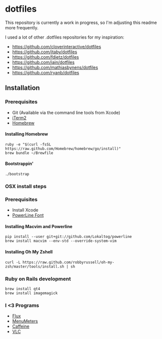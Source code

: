 dotfiles
========

This repository is currently a work in progress, so I'm adjusting this readme more frequently.

I used a lot of other .dotfiles repositories for my inspiration:
* https://github.com/cloverinteractive/dotfiles
* https://github.com/jtaby/dotfiles
* https://github.com/fdietz/dotfiles
* https://github.com/iain/dotfiles
* https://github.com/mathiasbynens/dotfiles
* https://github.com/ryanb/dotfiles

## Installation

### Prerequisites

* Git (Available via the command line tools from Xcode)
* [iTerm2](http://www.iterm2.com/)
* [Homebrew](http://mxcl.github.io/homebrew/)

#### Installing Homebrew

    ruby -e "$(curl -fsSL https://raw.github.com/Homebrew/homebrew/go/install)"
    brew bundle ~/Brewfile
    
#### Bootstrappin'

    ./bootstrap
    
### OSX install steps

### Prerequisites

* Install Xcode
* [PowerLine Font](https://github.com/Lokaltog/powerline-fonts/)

#### Installing Macvim and Powerline

    pip install --user git+git://github.com/Lokaltog/powerline
    brew install macvim --env-std --override-system-vim
    
#### Installing Oh My Zshell

    curl -L https://raw.github.com/robbyrussell/oh-my-zsh/master/tools/install.sh | sh

### Ruby on Rails development

    brew install qt4
    brew install imagemagick
    
### I <3 Programs
* [Flux](http://justgetflux.com/)
* [MenuMeters](http://www.ragingmenace.com/software/menumeters/)
* [Caffeine](https://itunes.apple.com/nl/app/caffeine/id411246225)
* [VLC](http://www.videolan.org/vlc/)
